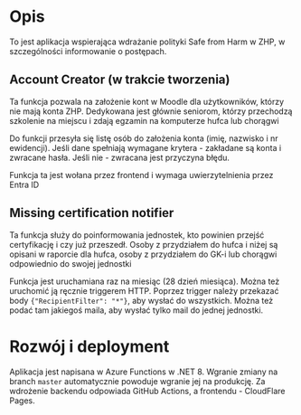 ﻿# Opis
To jest aplikacja wspierająca wdrażanie polityki Safe from Harm w ZHP, w szczególności informowanie o postępach.

## Account Creator (w trakcie tworzenia)
Ta funkcja pozwala na założenie kont w Moodle dla użytkowników, którzy nie mają konta ZHP. Dedykowana jest głównie seniorom, którzy przechodzą szkolenie na miejscu i zdają egzamin na komputerze hufca lub chorągwi

Do funkcji przesyła się listę osób do założenia konta (imię, nazwisko i nr ewidencji). Jeśli dane spełniają wymagane krytera - zakładane są konta i zwracane hasła. Jeśli nie - zwracana jest przyczyna błędu.

Funkcja ta jest wołana przez frontend i wymaga uwierzytelnienia przez Entra ID

## Missing certification notifier
Ta funkcja służy do poinformowania jednostek, kto powinien przejść certyfikację i czy już przeszedł. Osoby z przydziałem do hufca i niżej są opisani w raporcie dla hufca, osoby z przydziałem do GK-i lub chorągwi odpowiednio do swojej jednostki

Funkcja jest uruchamiana raz na miesiąc (28 dzień miesiąca). Można też uruchomić ją ręcznie triggerem HTTP. Poprzez trigger należy przekazać body `{"RecipientFilter": "*"}`, aby wysłać do wszystkich. Można też podać tam jakiegoś maila, aby wysłać tylko mail do jednej jednostki.

# Rozwój i deployment
Aplikacja jest napisana w Azure Functions w .NET 8. Wgranie zmiany na branch `master` automatycznie powoduje wgranie jej na produkcję. Za wdrożenie backendu odpowiada GitHub Actions, a frontendu - CloudFlare Pages.